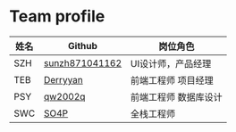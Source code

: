 # Team profile

姓名 |Github| 岗位角色 
 --- |---| --- 
SZH |[sunzh871041162](https://github.com/sunzh871041162)| UI设计师，产品经理
TEB |[Derryyan](https://github.com/Derryyan) |前端工程师 项目经理
PSY |[qw2002q](https://github.com/qw2002q) |前端工程师 数据库设计
SWC | [SO4P](https://github.com/SO4P) |全栈工程师

